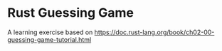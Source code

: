 # Rust Guessing Game

A learning exercise based on https://doc.rust-lang.org/book/ch02-00-guessing-game-tutorial.html